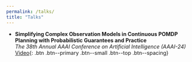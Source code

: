 ```yaml
---
permalink: /talks/
title: "Talks"
---
```


- **Simplifying Complex Observation Models in Continuous POMDP Planning with Probabilistic Guarantees and Practice**\
  *The 38th Annual AAAI Conference on Artificial Intelligence (AAAI-24)*\
  [Video](https://ojs.aaai.org/index.php/AAAI/article/view/29997/31750){: .btn .btn--primary .btn--small .btn--top .btn--spacing}
